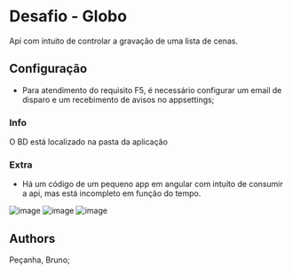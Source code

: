 # Desafio - Globo

Api com intuito de controlar a gravação de uma lista de cenas. 

## Configuração
- Para atendimento do requisito F5, é necessário configurar um email de disparo e um recebimento de avisos no appsettings;

### Info
O BD está localizado na pasta da aplicação

### Extra
- Há um código de um pequeno app em angular com intuíto de consumir a api, mas está incompleto em função do tempo.

![image](https://user-images.githubusercontent.com/34428627/127257992-87f44e1a-6aea-4ddd-8faf-22825c914c55.png)
![image](https://user-images.githubusercontent.com/34428627/127258014-2e807e17-e45a-42c7-878a-d2a9d5c72d86.png)
![image](https://user-images.githubusercontent.com/34428627/127258039-9c41d07b-96eb-4795-98ed-fa873ed5c0a8.png)


## Authors
Peçanha, Bruno;
